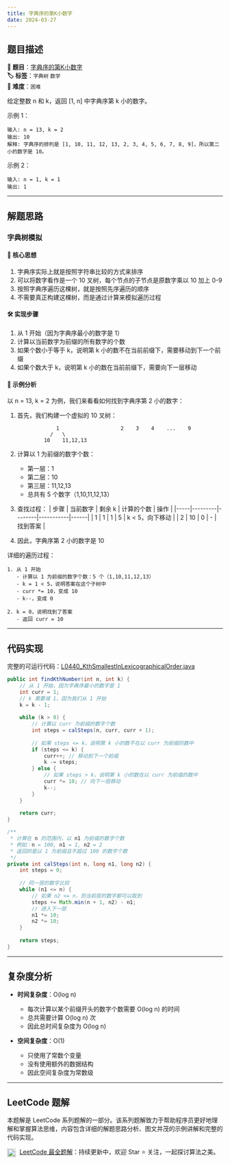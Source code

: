 ```yaml
---
title: 字典序的第K小数字
date: 2024-03-27
---
```


## 题目描述

**🔗 题目**：[字典序的第K小数字](https://leetcode.cn/problems/k-th-smallest-in-lexicographical-order/)  
**🏷️ 标签**：`字典树` `数学`  
**🔴 难度**：`困难`  

给定整数 n 和 k，返回 [1, n] 中字典序第 k 小的数字。

示例 1：
```
输入: n = 13, k = 2
输出: 10
解释: 字典序的排列是 [1, 10, 11, 12, 13, 2, 3, 4, 5, 6, 7, 8, 9]，所以第二小的数字是 10。
```

示例 2：
```
输入: n = 1, k = 1
输出: 1
```

---

## 解题思路
### 字典树模拟

#### 📝 核心思想
1. 字典序实际上就是按照字符串比较的方式来排序
2. 可以将数字看作是一个 10 叉树，每个节点的子节点是原数字乘以 10 加上 0-9
3. 按照字典序遍历这棵树，就是按照先序遍历的顺序
4. 不需要真正构建这棵树，而是通过计算来模拟遍历过程

#### 🛠️ 实现步骤
1. 从 1 开始（因为字典序最小的数字是 1）
2. 计算以当前数字为前缀的所有数字的个数
3. 如果个数小于等于 k，说明第 k 小的数不在当前前缀下，需要移动到下一个前缀
4. 如果个数大于 k，说明第 k 小的数在当前前缀下，需要向下一层移动

#### 🧩 示例分析
以 n = 13, k = 2 为例，我们来看看如何找到字典序第 2 小的数字：

1. 首先，我们构建一个虚拟的 10 叉树：
```
                1                    2    3    4    ...    9
              /   \
            10    11,12,13
```

2. 计算以 1 为前缀的数字个数：
   - 第一层：1
   - 第二层：10
   - 第三层：11,12,13
   - 总共有 5 个数字（1,10,11,12,13）

3. 查找过程：
   | 步骤 | 当前数字 | 剩余 k | 计算的个数 | 操作 |
   |-----|---------|--------|-----------|------|
   | 1 | 1 | 1 | 5 | k < 5，向下移动 |
   | 2 | 10 | 0 | - | 找到答案 |

4. 因此，字典序第 2 小的数字是 10

详细的遍历过程：
```
1. 从 1 开始
   - 计算以 1 为前缀的数字个数：5 个（1,10,11,12,13）
   - k = 1 < 5，说明答案在这个子树中
   - curr *= 10，变成 10
   - k--，变成 0

2. k = 0，说明找到了答案
   - 返回 curr = 10
```

---

## 代码实现

完整的可运行代码：[L0440_KthSmallestInLexicographicalOrder.java](../src/main/java/L0440_KthSmallestInLexicographicalOrder.java)

```java
public int findKthNumber(int n, int k) {
    // 从 1 开始，因为字典序最小的数字是 1
    int curr = 1;
    // k 需要减 1，因为我们从 1 开始
    k = k - 1;
    
    while (k > 0) {
        // 计算以 curr 为前缀的数字个数
        int steps = calSteps(n, curr, curr + 1);
        
        // 如果 steps <= k，说明第 k 小的数不在以 curr 为前缀的数中
        if (steps <= k) {
            curr++; // 移动到下一个前缀
            k -= steps;
        } else {
            // 如果 steps > k，说明第 k 小的数在以 curr 为前缀的数中
            curr *= 10; // 向下一层移动
            k--;
        }
    }
    
    return curr;
}

/**
 * 计算在 n 的范围内，以 n1 为前缀的数字个数
 * 例如：n = 100, n1 = 1, n2 = 2
 * 返回的是以 1 为前缀且不超过 100 的数字个数
 */
private int calSteps(int n, long n1, long n2) {
    int steps = 0;
    
    // 同一层的数字比较
    while (n1 <= n) {
        // 如果 n2 <= n，则当前层的数字都可以取到
        steps += Math.min(n + 1, n2) - n1;
        // 进入下一层
        n1 *= 10;
        n2 *= 10;
    }
    
    return steps;
}
```

---

## 复杂度分析

- **时间复杂度**：O(log n)
  - 每次计算以某个前缀开头的数字个数需要 O(log n) 的时间
  - 总共需要计算 O(log n) 次
  - 因此总时间复杂度为 O(log n)

- **空间复杂度**：O(1)
  - 只使用了常数个变量
  - 没有使用额外的数据结构
  - 因此空间复杂度为常数级

---

## LeetCode 题解

本题解是 LeetCode 系列题解的一部分。该系列题解致力于帮助程序员更好地理解和掌握算法思维，内容包含详细的解题思路分析、图文并茂的示例讲解和完整的代码实现。

<img src="https://github.githubassets.com/images/modules/logos_page/GitHub-Mark.png" alt="GitHub" width="20" style="vertical-align: middle; margin-right: 5px"> [LeetCode 最全题解](https://github.com/LjyYano/LeetCode)：持续更新中，欢迎 Star ⭐️ 关注，一起探讨算法之美。 